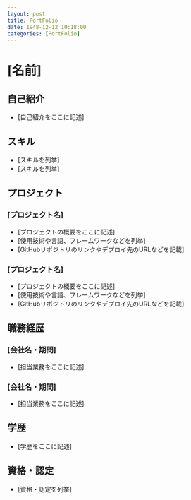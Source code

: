 ```yaml
---
layout: post
title: PortFolio
date: 1948-12-12 10:18:00
categories: [PortFolio]
---
```


# [名前]

## 自己紹介
- [自己紹介をここに記述]

## スキル
- [スキルを列挙]
- [スキルを列挙]

## プロジェクト
### [プロジェクト名]
- [プロジェクトの概要をここに記述]
- [使用技術や言語、フレームワークなどを列挙]
- [GitHubリポジトリのリンクやデプロイ先のURLなどを記載]

### [プロジェクト名]
- [プロジェクトの概要をここに記述]
- [使用技術や言語、フレームワークなどを列挙]
- [GitHubリポジトリのリンクやデプロイ先のURLなどを記載]

## 職務経歴
### [会社名・期間]
- [担当業務をここに記述]

### [会社名・期間]
- [担当業務をここに記述]

## 学歴
- [学歴をここに記述]

## 資格・認定
- [資格・認定を列挙]
